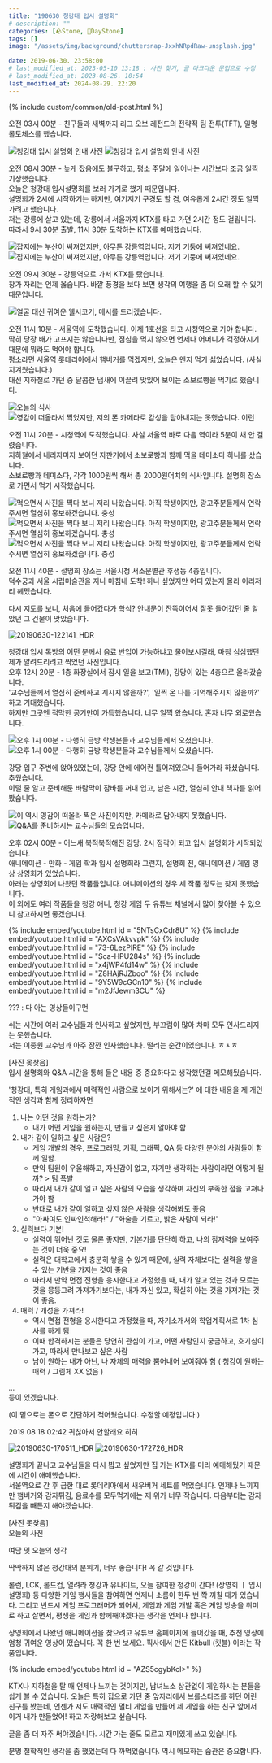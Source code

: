 ```yaml
---
title: "190630 청강대 입시 설명회"
# description: ""
categories: [🪨Stone, 🌱DayStone]
tags: []
image: "/assets/img/background/chuttersnap-JxxhNRpdRaw-unsplash.jpg"

date: 2019-06-30. 23:58:00
# last_modified_at: 2023-05-10 13:18 : 사진 찾기, 글 마크다운 문법으로 수정
# last_modified_at: 2023-08-26. 10:54
last_modified_at: 2024-08-29. 22:20
---
```


{% include custom/common/old-post.html %}

오전 03시 00분 - 친구들과 새벽까지 리그 오브 레전드의 전략적 팀 전투(TFT), 일명 롤토체스를 했습니다.  

![청강대 입시 설명회 안내 사진](/assets/img/post/stone/2019/190630-0000.jpg)
![청강대 입시 설명회 안내 사진](/assets/img/post/stone/2019/190630-0001.png)

오전 08시 30분 - 늦게 잤음에도 불구하고, 평소 주말에 일어나는 시간보다 조금 일찍 기상했습니다.  
오늘은 청강대 입시설명회를 보러 가기로 했기 때문입니다.  
설명회가 2시에 시작하기는 하지만, 여기저기 구경도 할 겸, 여유롭게 2시간 정도 일찍 가려고 했습니다.  
저는 강릉에 살고 있는데, 강릉에서 서울까지 KTX를 타고 가면 2시간 정도 걸립니다.  
따라서 9시 30분 출발, 11시 30분 도착하는 KTX를 예매했습니다.  

![잡지에는 부산이 써져있지만, 아무튼 강릉역입니다. 저기 기둥에 써져있네요.](/assets/img/post/stone/2019/190630-0002.jpg)
![잡지에는 부산이 써져있지만, 아무튼 강릉역입니다. 저기 기둥에 써져있네요.](/assets/img/post/stone/2019/190630-0003.jpg)

오전 09시 30분 - 강릉역으로 가서 KTX를 탔습니다.  
창가 자리는 언제 옳습니다. 바깥 풍경을 보다 보면 생각의 여행을 좀 더 오래 할 수 있기 때문입니다.  

![얼굴 대신 귀여운 웰시코기, 메시를 드리겠습니다.](/assets/img/post/stone/2019/190630-0004.jpg)

오전 11시 10분 - 서울역에 도착했습니다. 이제 1호선을 타고 시청역으로 가야 합니다.  
딱히 당장 배가 고프지는 않습니다만, 점심을 먹지 않으면 언제나 어머니가 걱정하시기 때문에 뭐라도 먹어야 합니다.  
평소라면 서울역 롯데리아에서 햄버거를 먹겠지만, 오늘은 왠지 먹기 싫었습니다. (사실 지겨웠습니다.)  
대신 지하철로 가던 중 달콤한 냄새에 이끌려 맛있어 보이는 소보로빵을 먹기로 했습니다.  

![오늘의 식사](/assets/img/post/stone/2019/190630-0005.jpg)
![영감이 떠올라서 찍었지만, 저의 폰 카메라로 감성을 담아내지는 못했습니다. 이런](/assets/img/post/stone/2019/190630-0006.jpg)

오전 11시 20분 - 시청역에 도착했습니다. 사실 서울역 바로 다음 역이라 5분이 채 안 걸렸습니다.  
지하철에서 내리자마자 보이던 자판기에서 소보로빵과 함께 먹을 데미소다 하나를 샀습니다.  
소보로빵과 데미소다, 각각 1000원씩 해서 총 2000원어치의 식사입니다. 설명회 장소로 가면서 먹기 시작했습니다.  

![먹으면서 사진을 찍다 보니 저리 나왔습니다. 아직 학생이지만, 광고주분들께서 연락 주시면 열심히 홍보하겠습니다. 충성](/assets/img/post/stone/2019/190630-0007.jpg)
![먹으면서 사진을 찍다 보니 저리 나왔습니다. 아직 학생이지만, 광고주분들께서 연락 주시면 열심히 홍보하겠습니다. 충성](/assets/img/post/stone/2019/190630-0008.jpg)
![먹으면서 사진을 찍다 보니 저리 나왔습니다. 아직 학생이지만, 광고주분들께서 연락 주시면 열심히 홍보하겠습니다. 충성](/assets/img/post/stone/2019/190630-0009.jpg)

오전 11시 40분 - 설명회 장소는 서울시청 서소문별관 후생동 4층입니다.  
덕수궁과 서울 시립미술관을 지나 마침내 도착! 하나 싶었지만 어디 있는지 몰라 이리저리 헤맸습니다.  

다시 지도를 보니, 처음에 들어갔다가 학식? 안내문이 잔뜩이어서 잘못 들어갔던 줄 알았던 그 건물이 맞았습니다.  

![20190630-122141_HDR](/assets/img/post/stone/2019/190630-0010.jpg)

청강대 입시 톡방의 어떤 분께서 음료 반입이 가능하냐고 물어보시길래, 마침 심심했던 제가 알려드리려고 찍었던 사진입니다.  
오후 12시 20분 - 1층 화장실에서 잠시 일을 보고(TMI), 강당이 있는 4층으로 올라갔습니다.  
'교수님들께서 열심히 준비하고 계시지 않을까?', '일찍 온 나를 기억해주시지 않을까?' 하고 기대했습니다.  
하지만 그곳엔 적막한 공기만이 가득했습니다. 너무 일찍 왔습니다. 혼자 너무 외로웠습니다.  

![오후 1시 00분 - 다행히 금방 학생분들과 교수님들께서 오셨습니다.](/assets/img/post/stone/2019/190630-0011.jpg)
![오후 1시 00분 - 다행히 금방 학생분들과 교수님들께서 오셨습니다.](/assets/img/post/stone/2019/190630-0012.jpg)

강당 입구 주변에 앉아있었는데, 강당 안에 에어컨 틀어져있으니 들어가라 하셨습니다. 추웠습니다.  
이럴 줄 알고 준비해둔 바람막이 잠바를 꺼내 입고, 남은 시간, 열심히 안내 책자를 읽어봤습니다.  

![이 역시 영감이 떠올라  찍은 사진이지만, 카메라로 담아내지 못했습니다.](/assets/img/post/stone/2019/190630-0013.jpg)
![Q&A를 준비하시는 교수님들의 모습입니다.](/assets/img/post/stone/2019/190630-0014.jpg)

오후 02시 00분 - 어느새 북적북적해진 강당. 2시 정각이 되고 입시 설명회가 시작되었습니다.  
애니메이션 - 만화 - 게임 학과 입시 설명회라 그런지, 설명회 전, 애니메이션 / 게임 영상 상영회가 있었습니다.  
아래는 상영회에 나왔던 작품들입니다. 애니메이션의 경우 세 작품 정도는 찾지 못했습니다.  
이 외에도 여러 작품들을 청강 애니, 청강 게임 두 유튜브 채널에서 많이 찾아볼 수 있으니 참고하시면 좋겠습니다.  

{% include embed/youtube.html id = "5NTsCxCdr8U" %}
{% include embed/youtube.html id = "AXCsVAkvvpk" %}
{% include embed/youtube.html id = "73-6LezPlRE" %}
{% include embed/youtube.html id = "Sca-HPU284s" %}
{% include embed/youtube.html id = "x4jWP4fd14w" %}
{% include embed/youtube.html id = "Z8HAjRJZbqo" %}
{% include embed/youtube.html id = "9Y5W9cGCn10" %}
{% include embed/youtube.html id = "m2JfJewm3CU" %}

??? : 다 아는 영상들이구먼  

쉬는 시간에 여러 교수님들과 인사하고 싶었지만, 부끄럼이 많아 차마 모두 인사드리지는 못했습니다.  
저는 이종원 교수님과 아주 잠깐 인사했습니다. 떨리는 순간이었습니다. ㅎㅅㅎ  

[사진 못찾음]  
입시 설명회와 Q&A 시간을 통해 들은 내용 중 중요하다고 생각했던걸 메모해뒀습니다.  

'청강대, 특히 게임과에서 매력적인 사람으로 보이기 위해서는?' 에 대한 내용을 제 개인적인 생각과 함께 정리하자면  

1. 나는 어떤 것을 원하는가?
   - 내가 어떤 게임을 원하는지, 만들고 싶은지 알아야 함
2. 내가 같이 일하고 싶은 사람은?
   - 게임 개발의 경우, 프로그래밍, 기획, 그래픽, QA 등 다양한 분야의 사람들이 함께 일함.
   - 만약 팀원이 우울해하고, 자신감이 없고, 자기만 생각하는 사람이라면 어떻게 될까? > 팀 폭발
   - 따라서 내가 같이 일고 싶은 사람의 모습을 생각하며 자신의 부족한 점을 고쳐나가야 함
   - 반대로 내가 같이 일하고 싶지 않은 사람을 생각해봐도 좋음
   - "아싸여도 인싸인척해라!" / "화술을 기르고, 밝은 사람이 되라!"
3. 실력보다 기본!
   - 실력이 뛰어난 것도 물론 좋지만, 기본기를 탄탄히 하고, 나의 잠재력을 보여주는 것이 더욱 중요!
   - 실력은 대학교에서 충분히 쌓을 수 있기 때문에, 실력 자체보다는 실력을 쌓을 수 있는 기반을 가지는 것이 좋음
   - 따라서 만약 면접 전형을 응시한다고 가정했을 때, 내가 알고 있는 것과 모르는 것을 뭉뚱그려 가져가기보다는, 내가 자신 있고, 확실히 아는 것을 가져가는 것이 좋음.
4. 매력 / 개성을 가져라!
   - 역시 면접 전형을 응시한다고 가정했을 때, 자기소개서와 학업계획서로 1차 심사를 하게 됨
   - 이때 합격하시는 분들은 당연히 관심이 가고, 어떤 사람인지 궁금하고, 호기심이 가고, 따라서 만나보고 싶은 사람
   - 남이 원하는 내가 아닌, 나 자체의 매력을 뿜어내어 보여줘야 함 ( 청강이 원하는 매력 / 그림체 XX 없음 )

…  
등이 있겠습니다.  

(이 밑으로는 폰으로 간단하게 적어뒀습니다. 수정할 예정입니다.)  

2019 08 18 02:42 귀찮아서 안할래요 히히  

![20190630-170511_HDR](/assets/img/post/stone/2019/190630-0015.jpg)
![20190630-172726_HDR](/assets/img/post/stone/2019/190630-0016.jpg)

설명회가 끝나고 교수님들을 다시 뵙고 싶었지만  집 가는 KTX를 미리 예매해뒀기 때문에 시간이 애매했습니다.  
서울역으로 간 후 급한 대로 롯데리아에서 새우버거 세트를 먹었습니다. 언제나 느끼지만 햄버거와 감자튀김, 음료수를 모두먹기에는 제 위가 너무 작습니다. 다음부터는 감자튀김을 빼든지 해야겠습니다.  

[사진 못찾음]  
오늘의 사진  

여담 및 오늘의 생각  

딱딱하지 않은 청강대의 분위기, 너무 좋습니다! 꼭 갈 것입니다.  

롤런, LCK, 롤드컵, 열려라 청강과 유나이트, 오늘 참여한 청강이 간다! (상영회 ㅣ 입시설명회) 등 다양한 게임 행사들을 참여하면 언제나 소름이 한두 번 쫙 끼칠 때가 있습니다. 그리고 반드시 게임 프로그래머가 되어서, 게임과 게임 개발 혹은 게임 방송을 취미로 하고 살면서, 평생을 게임과 함께해야겠다는 생각을 언제나 합니다.  

상영회에서 나왔던 애니메이션을 찾으려고 유튜브 홈페이지에 들어갔을 때, 추천 영상에 엄청 귀여운 영상이 떴습니다. 꼭 한 번 보세요. 픽사에서 만든 Kitbull (킷불) 이라는 작품입니다.  

{% include embed/youtube.html id = "AZS5cgybKcI>" %}

KTX나 지하철을 탈 때 언제나 느끼는 것이지만, 남녀노소 상관없이 게임하시는 분들을 쉽게 볼 수 있습니다. 오늘은 특히 집으로 가던 중 앞자리에서 브롤스타즈를 하던 어린 친구를 봤는데, 언젠가 저도 매력적인 멀티 게임을 만들어 제 게임을 하는 친구 앞에서 이거 내가 만들었어! 하고 자랑해보고 싶습니다.  

글을 좀 더 자주 써야겠습니다. 시간 가는 줄도 모르고 재미있게 쓰고 있습니다.  

분명 철학적인 생각을 좀 했었는데 다 까먹었습니다. 역시 메모하는 습관은 중요합니다.  
